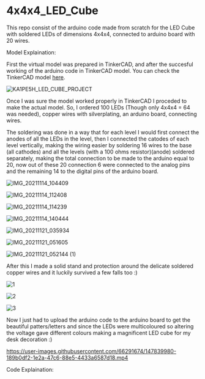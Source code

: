 # 4x4x4_LED_Cube
This repo consist of the arduino code made from scratch for the LED Cube with soldered LEDs of dimensions 4x4x4, connected to arduino board with 20 wires. 

Model Explaination:

First the virtual model was prepared in TinkerCAD, and after the succesful working of the arduino code in TinkerCAD model. You can check the TinkerCAD model [here](https://www.tinkercad.com/things/cTvofxKdty1-ka1pe5hledcubeproject/editel?sharecode=wYJQzJZ-9d_QAwHThTwb5Yn3JVQgLMFIXNzUKTJgpt8).

![KA1PE5H_LED_CUBE_PROJECT](https://user-images.githubusercontent.com/66291674/147839617-387285dd-7542-4c23-bf25-7d31af2afc73.png)

Once I was sure the model worked properly in TinkerCAD I proceded to make the actual model.
So, I ordered 100 LEDs (Though only 4x4x4 = 64 was needed), copper wires with silverplating, an arduino board, connecting wires.

The soldering was done in a way that for each level I would first connect the anodes of all the LEDs in the level, then I connected the catodes of each level vertically, making the wiring easier by soldering 16 wires to the base (all cathodes) and all the levels (with a 100 ohms resistor)(anode) soldered separately, making the total connection to be made to the arduino equal to 20, now out of these 20 connection 6 were connected to the analog pins and the remaining 14 to the digital pins of the arduino board.

![IMG_20211114_104409](https://user-images.githubusercontent.com/66291674/147839723-b336da80-d755-472f-a928-0740e211ccef.jpg)

![IMG_20211114_112408](https://user-images.githubusercontent.com/66291674/147839736-c91d7f68-8fe0-41bc-a6b2-4a1b83accdff.jpg)

![IMG_20211114_114239](https://user-images.githubusercontent.com/66291674/147839743-e627b816-0867-446d-b049-b5608c52a2ed.jpg)

![IMG_20211114_140444](https://user-images.githubusercontent.com/66291674/147839752-2605f21b-e9af-4498-8e3e-d4b0042bfec7.jpg)

![IMG_20211121_035934](https://user-images.githubusercontent.com/66291674/147839778-373222d7-8e3c-4178-a798-9d560b1702db.jpg)

![IMG_20211121_051605](https://user-images.githubusercontent.com/66291674/147839792-43014276-953a-459e-97a4-d81b37e0cc69.jpg)

![IMG_20211121_052144 (1)](https://user-images.githubusercontent.com/66291674/147839801-1504b341-88c1-4d57-9280-ff0952d61450.jpg)

After this I made a solid stand and protection around the delicate soldered copper wires and it luckily survived a few falls too :)

![1](https://user-images.githubusercontent.com/66291674/147839835-a6b7ad26-4af7-49aa-902f-5816b6fa6332.jpg)

![2](https://user-images.githubusercontent.com/66291674/147839859-7fcee6fe-1dca-4562-b0f4-21d8d325e149.jpg)

![3](https://user-images.githubusercontent.com/66291674/147839864-6a073639-dab9-4cf0-9470-c6950d2d9509.jpg)

Now I just had to upload the arduino code to the arduino board to get the beautiful patters/letters and since the LEDs were multicoloured so altering the voltage gave different colours making a magnificent LED cube for my desk decoration :)

https://user-images.githubusercontent.com/66291674/147839980-189b0df2-1e2a-47c6-88e5-4433a6587d18.mp4


Code Explaination:



